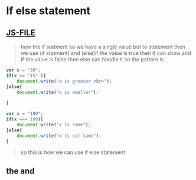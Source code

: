 # If else statement
[JS-FILE](14-If-else-statemen.md)
---
>how the if statment so we have a single value but to statement then we use (if statment) and (else)if the value is true then if can show and if the value is false then else can handle it so the pattern is

```javascript
var x = "30";
if(x >= "15" ){
    document.write("x is greater <br>");
}else{
    document.write("x is smaller");
    
}

var x = "100";
if(x === 100){
    document.write("x is same");
}else{
    document.write("x is not same");
}
```
> so this is how we can use if else statement

## the and